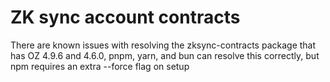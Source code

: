 # ZK sync account contracts

There are known issues with resolving the zksync-contracts package that has OZ
4.9.6 and 4.6.0, pnpm, yarn, and bun can resolve this correctly, but npm
requires an extra --force flag on setup
